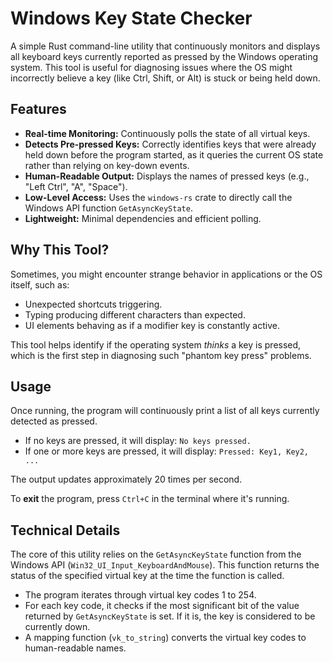 # Windows Key State Checker

A simple Rust command-line utility that continuously monitors and displays all keyboard keys currently reported as pressed by the Windows operating system. This tool is useful for diagnosing issues where the OS might incorrectly believe a key (like Ctrl, Shift, or Alt) is stuck or being held down.

## Features

*   **Real-time Monitoring:** Continuously polls the state of all virtual keys.
*   **Detects Pre-pressed Keys:** Correctly identifies keys that were already held down before the program started, as it queries the current OS state rather than relying on key-down events.
*   **Human-Readable Output:** Displays the names of pressed keys (e.g., "Left Ctrl", "A", "Space").
*   **Low-Level Access:** Uses the `windows-rs` crate to directly call the Windows API function `GetAsyncKeyState`.
*   **Lightweight:** Minimal dependencies and efficient polling.

## Why This Tool?

Sometimes, you might encounter strange behavior in applications or the OS itself, such as:
*   Unexpected shortcuts triggering.
*   Typing producing different characters than expected.
*   UI elements behaving as if a modifier key is constantly active.

This tool helps identify if the operating system *thinks* a key is pressed, which is the first step in diagnosing such "phantom key press" problems.

## Usage

Once running, the program will continuously print a list of all keys currently detected as pressed.

*   If no keys are pressed, it will display: `No keys pressed.`
*   If one or more keys are pressed, it will display: `Pressed: Key1, Key2, ...`

The output updates approximately 20 times per second.

To **exit** the program, press `Ctrl+C` in the terminal where it's running.

## Technical Details

The core of this utility relies on the `GetAsyncKeyState` function from the Windows API (`Win32_UI_Input_KeyboardAndMouse`). This function returns the status of the specified virtual key at the time the function is called.

*   The program iterates through virtual key codes 1 to 254.
*   For each key code, it checks if the most significant bit of the value returned by `GetAsyncKeyState` is set. If it is, the key is considered to be currently down.
*   A mapping function (`vk_to_string`) converts the virtual key codes to human-readable names.
